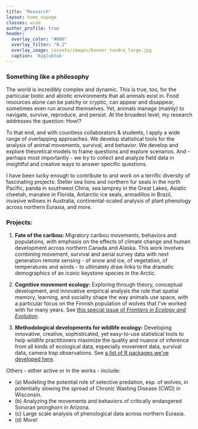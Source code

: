 ```yaml
---
title: "Research"
layout: home_nopage
classes: wide
author_profile: true
header:
  overlay_color: "#000"
  overlay_filter: "0.2"
  overlay_image: /assets/images/banner_tundra_large.jpg
  caption: 'Kugluktuk'
---
```

  
### Something like a philosophy  
  
The world is incredibly complex and dynamic. This is true, too, for the particular biotic and abiotic environments that all animals exist in.  Food resources alone can be patchy or cryptic, can appear and disappear, sometimes even run around themselves.  Yet, animals manage (mainly) to navigate, survive, reproduce, and persist.  At the broadest level, my research addresses the question: How!? 

To that end, and with countless collaborators & students, I apply a wide range of overlapping approaches.  We develop statistical tools for the analysis of animal movements, survival, and behavior.  We develop and explore theoretical models to frame questions and explore scenarios.  And - perhaps most importantly - we try to collect and analyze field data in insightful and creative ways to answer specific questions. 

I have been lucky enough to contribute to and work on a terrific diversity of fascinating projects: Steller sea lions and northern fur seals in the north Pacific, panda in southwest China, sea lamprey in the Great Lakes, Asiatic cheetah, manatee in Florida, Antarctic ice seals, armadillos in Brazil, invasive willows in Australia, continental-scaled analysis of plant phenology across northern Eurasia, and more.

### Projects:

1. **Fate of the caribou:**  Migratory caribou movements, behaviors and populations, with emphasis on the effects of climate change and human development across northern Canada and Alaska.  This work involves combining movement, survival and aerial survey data with next generation remote sensing - of snow and ice, of vegetation, of temperatures and winds - to ultimately draw links to the dramatic demographics of an iconic keystone species in the Arctic. 

2. **Cognitive movement ecology:**  Exploring through theory, conceptual development, and innovative empirical analysis the role that spatial memory, learning, and sociality shape the way animals use space, with a particular focus on the Finnish population of wolves that I've worked with for many years.  See [this special issue of *Frontiers in Ecology and Evolution*](https://www.frontiersin.org/research-topics/16075/cognitive-movement-ecology). 

3. **Methodological developments for wildlife ecology:**  Developing innovative, creative, sophisticated, yet easy-to-use statistical tools to help wildlife practitioners maximize the quality and nuance of inference from all kinds of ecological data, especially movement data, survival data, camera trap observations.  See [a list of R packages we've developed here](Rpackages.html).   

Others - either active or in the works - include: 

- (a) Modeling the potential role of selective predation, esp. of wolves, in potentially slowing the spread of Chronic Wasting Disease (CWD) in Wisconsin.
- (b) Analyzing the movements and behaviors of critically endangered Sonoran pronghorn in Arizona.
- (c) Large scale analysis of phenological data across northern Eurasia. 
- (d) More!
